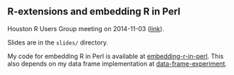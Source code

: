 ## R-extensions and embedding R in Perl

Houston R Users Group meeting on 2014-11-03 ([link](http://www.meetup.com/houstonr/events/213422942/)).

Slides are in the `slides/` directory.

My code for embedding R in Perl is available at [embedding-r-in-perl](https://github.com/zmughal/embedding-r-in-perl-experiment).
This also depends on my data frame implementation at [data-frame-experiment](https://github.com/zmughal/data-frame-experiment).
